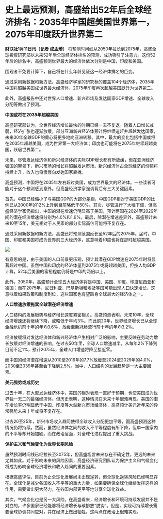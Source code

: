 # 史上最远预测，高盛给出52年后全球经济排名：2035年中国超美国世界第一，2075年印度跃升世界第二

**财联社1月11日讯（记者 成孟琦）**
将预测时间线从2050年拉长到2075年，高盛全球投资研究部以未来52年后全球经济体排名的预测，成功吸引了注意力。这份52年后的排名中，高盛预测世界最大的经济体依次分别是中国，印度和美国。

围观者不免要计算下，自己将在什么年龄见证这一经济体排名的巨变。

通过采用新数据和新方法，高盛经济学家的研究标的覆盖104个经济体，2035年中国将超越美国成世界最大经济体，2075年印度再次超越美国跃升为世界第二。

此外，高盛报告中还对世界人口增速、新兴市场及发达国家GDP增速、全球收入分配等做出了预测。

**中国或将在2035年超越美国**

高盛研究部认为，全世界经济增长最快的时期已经一去不复返。随着人口增长减弱，经济扩张也逐渐放缓。部分亚洲新兴经济体预计将继续追赶并超越发达国家，未来30年全球GDP的重心将更多地向亚洲转移。其中，最大的变化包括中国或将在2035年超越美国，成为世界第一大经济体；印度也可能将在2075年继续超越美国，跃居世界第二。

未来，尽管发达经济体和新兴经济体的实际GDP增长都有所放缓，但在亚洲经济强国的带领下，新兴市场的增长将超越发达市场。新兴经济体占全球经济的份额将持续上升，收入也将慢慢向发达国家靠拢。

高盛预测，中国将在2035年左右超过美国，成为世界最大的经济体。一些读者可能对于这个预测感到意外，但高盛经济学家强调背后有三大关键因素。

首先，中国已经缩小了与美国GDP的大部分差距，中国GDP相对于美国GDP的比例已从2000年的12%上升到目前略低于80%。其次，尽管进行了大幅下调，但高盛经济学家仍指出，中国的潜在增速仍明显高于美国，预计两国在2024至2029年间的潜在经济增速将分别为4.0%和1.9%。最后，除潜在增速差异外，高盛预计未来10至15年，美元相对于人民币的部分实际高估可能将不复存在。

通过采用新数据和新方法，高盛还将预测范围延长至52年后的2075年。届时，中国、印度和美国将成为世界前三大经济体，这意味着印度也将在那时超越美国。

![](https://inews.gtimg.com/news_bt/OQyQnpxvxnfJrS9dTfkO7eLLKfZJDrT0BtrIJ40mfXyScAA/1000)

有意思的是，由于美国的人口前景更乐观，预计其潜在GDP增速在2075年时将显著超过中国。虽然中国和印度的经济体量到2075年或将超越美国，但按人均GDP计算，52年后美国的富裕程度仍将是中印的两倍以上。

此外，2050年，高盛预计全球五大经济体将是中国、美国、印度、印度尼西亚和德国；而在2075年，尼日利亚、巴基斯坦和埃及等国可能出现人口快速增长，这意味着如果政策和制度到位，这些国家也有望跻身全球最大的经济体之一。

**人口增速放缓拖累全球潜在经济增速**

人口结构的发展趋势与经济增长速度紧密相关。高盛预测表明，未来10年，全球经济增速还将继续下降，或略低于年均3%。而此前20年，世界经济增长已从全球金融危机前十年的年均3.6%，放缓至新冠肺流行前十年的年均3.2%。

经济放缓将对发达经济体和新兴经济体产生相对广泛的影响，主要反映在劳动力增长放缓对经济增速的影响。在过去50年里，全球人口增速减半，从每年2%下降到目前不足1%，预计2075年，全球人口增速将降至接近零。

而中国的经济潜在增速从2010至2019年的7.7%放缓至2024至2029年的4.0%，2030至2039年甚至会下降到2.5%。当中，人口结构的发展趋势是一大主要因素。

**美元强势或成历史**

过去十年，在大型发达经济体中，美国的相对表现一直好于预期，也使美国成为世界独一无二的最强经济体。但历史表明，这种情况在未来十年很难再现。美国的潜在增长率仍明显低于中国、印度等大型新兴市场经济体，高盛预计美元近年来的异常强势未来十年或将不复存在。

过去20至25年，新兴市场收入趋同使得全球收入分配更加平等，而高盛预测这种情况仍将持续。然而，虽然经济体之间的收入不平等程度有所下降，但单一国家内的不平等却开始加剧。而在政治层面，对全球化进程提出了重大挑战。

**保护主义和气候变化为世界长期风险**

虽然预测时间线已经拉长至2075年，但高盛坦言未来存在不确定性，更远的未来尤其如此。对于影响未来的风险因素，高盛经济研究团队认为保护主义和气候变化将成为影响全球经济增长和收入趋同的重要因素。

根据高盛评估，目前为止全球化发展尚未出现逆转，但全球化逆转风险已经明显存在。全球化是减少各国收入不平等的重大力量，如果要确保全球化继续发挥这样的作用，需要做出更大努力，在各国内部更平等地分享全球化效益。

其次，气候变化也是另一大风险。在高盛看来，经济增长和环境可持续发展并不是对立的，许多国家已经能够将经济增长与碳排放“脱钩”。但是，实现可持续增长需要全球协调共同应对，并在经济上做出牺牲，这两点在政治上很难实现。

